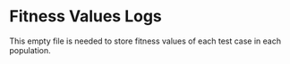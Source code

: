 # Fitness Values Logs
This empty file is needed to store fitness values of each test case in each population.
